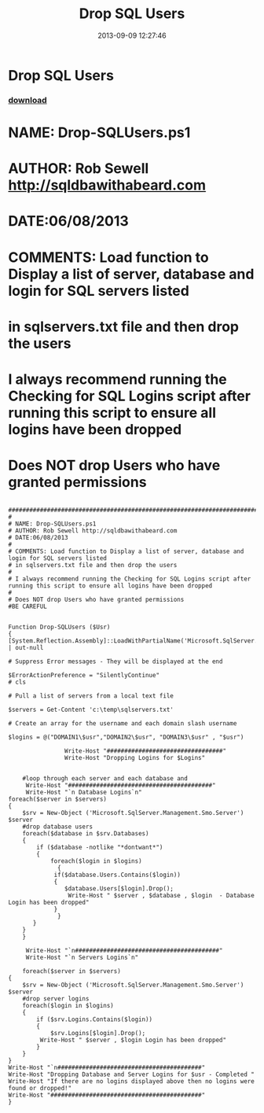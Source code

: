 ﻿---
pid:            4449
parent:         0
children:       
poster:         Rob Sewell
title:          Drop SQL Users
date:           2013-09-09 12:27:46
description:    # NAME: Drop-SQLUsers.ps1
# AUTHOR: Rob Sewell http://sqldbawithabeard.com
# DATE:06/08/2013
#
# COMMENTS: Load function to Display a list of server, database and login for SQL servers listed 
# in sqlservers.txt file and then drop the users
#
# I always recommend running the Checking for SQL Logins script after running this script to ensure all logins have been dropped
#
# Does NOT drop Users who have granted permissions
format:         posh
---

# Drop SQL Users

### [download](4449.ps1)  

# NAME: Drop-SQLUsers.ps1
# AUTHOR: Rob Sewell http://sqldbawithabeard.com
# DATE:06/08/2013
#
# COMMENTS: Load function to Display a list of server, database and login for SQL servers listed 
# in sqlservers.txt file and then drop the users
#
# I always recommend running the Checking for SQL Logins script after running this script to ensure all logins have been dropped
#
# Does NOT drop Users who have granted permissions

```posh

#############################################################################################
#
# NAME: Drop-SQLUsers.ps1
# AUTHOR: Rob Sewell http://sqldbawithabeard.com
# DATE:06/08/2013
#
# COMMENTS: Load function to Display a list of server, database and login for SQL servers listed 
# in sqlservers.txt file and then drop the users
#
# I always recommend running the Checking for SQL Logins script after running this script to ensure all logins have been dropped
#
# Does NOT drop Users who have granted permissions
#BE CAREFUL


Function Drop-SQLUsers ($Usr)
{
[System.Reflection.Assembly]::LoadWithPartialName('Microsoft.SqlServer.SMO') | out-null

# Suppress Error messages - They will be displayed at the end

$ErrorActionPreference = "SilentlyContinue"
# cls

# Pull a list of servers from a local text file

$servers = Get-Content 'c:\temp\sqlservers.txt'

# Create an array for the username and each domain slash username

$logins = @("DOMAIN1\$usr","DOMAIN2\$usr", "DOMAIN3\$usr" , "$usr")

				Write-Host "#################################"
                Write-Host "Dropping Logins for $Logins" 


	#loop through each server and each database and 
     Write-Host "#########################################"
     Write-Host "`n Database Logins`n"  
foreach($server in $servers)
{      	
    $srv = New-Object ('Microsoft.SqlServer.Management.Smo.Server') $server
	#drop database users
	foreach($database in $srv.Databases)
	{
		if ($database -notlike "*dontwant*")
        {
            foreach($login in $logins)
		      {
			 if($database.Users.Contains($login))
			 {
			 	$database.Users[$login].Drop();
                 Write-Host " $server , $database , $login  - Database Login has been dropped" 
			 }
		      }
	   }
    }
    }
    
     Write-Host "`n#########################################"
     Write-Host "`n Servers Logins`n" 
      
    foreach($server in $servers)
{      	
    $srv = New-Object ('Microsoft.SqlServer.Management.Smo.Server') $server
	#drop server logins
	foreach($login in $logins)
	{
		if ($srv.Logins.Contains($login)) 
		{ 
			$srv.Logins[$login].Drop(); 
         Write-Host " $server , $login Login has been dropped" 
		}
	}
}
Write-Host "`n#########################################"
Write-Host "Dropping Database and Server Logins for $usr - Completed "  
Write-Host "If there are no logins displayed above then no logins were found or dropped!"    
Write-Host "###########################################" 
}


```
